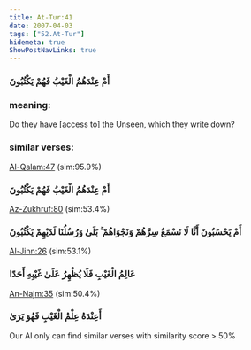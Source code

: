 ```yaml
---
title: At-Tur:41
date: 2007-04-03
tags: ["52.At-Tur"]
hidemeta: true 
ShowPostNavLinks: true 
---
```

### أَمْ عِنْدَهُمُ الْغَيْبُ فَهُمْ يَكْتُبُونَ
### meaning: 
Do they have [access to] the Unseen, which they write down?
### similar verses: 

[Al-Qalam:47](/68/47) (sim:95.9%)

### أَمْ عِنْدَهُمُ الْغَيْبُ فَهُمْ يَكْتُبُونَ

[Az-Zukhruf:80](/43/80) (sim:53.4%)

### أَمْ يَحْسَبُونَ أَنَّا لَا نَسْمَعُ سِرَّهُمْ وَنَجْوَاهُمْ ۚ بَلَىٰ وَرُسُلُنَا لَدَيْهِمْ يَكْتُبُونَ

[Al-Jinn:26](/72/26) (sim:53.1%)

### عَالِمُ الْغَيْبِ فَلَا يُظْهِرُ عَلَىٰ غَيْبِهِ أَحَدًا

[An-Najm:35](/53/35) (sim:50.4%)

### أَعِنْدَهُ عِلْمُ الْغَيْبِ فَهُوَ يَرَىٰ

Our AI only can find similar verses with similarity score > 50% 
